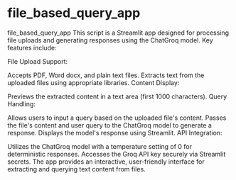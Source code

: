 # file_based_query_app
file_based_query_app This script is a Streamlit app designed for processing file uploads and generating responses using the ChatGroq model. Key features include:


File Upload Support:

Accepts PDF, Word docx, and plain text files.
Extracts text from the uploaded files using appropriate libraries.
Content Display:

Previews the extracted content in a text area (first 1000 characters).
Query Handling:

Allows users to input a query based on the uploaded file's content.
Passes the file's content and user query to the ChatGroq model to generate a response.
Displays the model's response using Streamlit.
API Integration:

Utilizes the ChatGroq model with a temperature setting of 0 for deterministic responses.
Accesses the Groq API key securely via Streamlit secrets.
The app provides an interactive, user-friendly interface for extracting and querying text content from files.
